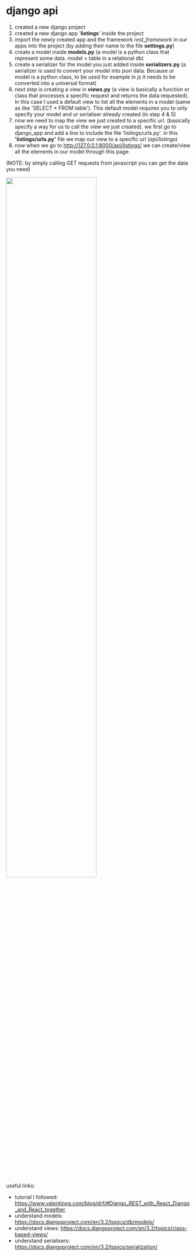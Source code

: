 # django api

1) created a new django project
2) created a new django app '**listings**' inside the project
3) import the newly created app and the framework *rest_framework* in our apps into the project (by adding their name to the file **settings.py**)
4) create a model inside **models.py** (a model is a python class that represent some data. model = table in a relational db)
5) create a serializer for the model you just added inside **serializers.py** (a serializer is used to convert your model into json data. Because ur model is a python class, to be used for example in js it needs to be converted into a universal format)
6) next step is creating a view in **views.py** (a view is basically a function or class that processes a specific request and returns the data requested). In this case I used a default view to list all the elements in a model (same as like 'SELECT * FROM table'). This default model requires you to only specify your model and ur serialiser already created (in step 4 & 5)
7) now we need to map the view we just created to a specific url. (basically specify a way for us to call the view we just created). we first go to django_app and add a line to include the file 'listings/urls.py'. in this **'listings/urls.py'** file we map our view to a specific url (*api/listings*)
9) now when we go to http://127.0.0.1:8000/api/listings/ we can create/view all the elements in our model through this page:

(NOTE: by simply calling GET requests from javascript you can get the data you need)

<img src="https://i.imgur.com/dipmV2p.png" width="70%"/>

useful links:<br>
- tutorial I followed: https://www.valentinog.com/blog/drf/#Django_REST_with_React_Django_and_React_together
- understand models: https://docs.djangoproject.com/en/3.2/topics/db/models/
- understand views: https://docs.djangoproject.com/en/3.2/topics/class-based-views/
- understand serialisers: https://docs.djangoproject.com/en/3.2/topics/serialization/
